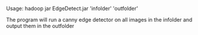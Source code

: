Usage: hadoop jar EdgeDetect.jar 'infolder' 'outfolder'

The program will run a canny edge detector on all images in the infolder and output them in the outfolder
